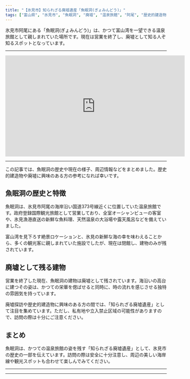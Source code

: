 ```yaml
---
title: "【氷見市】知られざる廃墟遺産「魚眠洞(ぎょみんどう)」"
tags: ["富山県", "氷見市", "魚眠洞", "廃墟", "温泉旅館", "阿尾", "歴史的建造物", "観光スポット", "富山湾", "氷見の歴史"]
---
```


氷見市阿尾にある「魚眠洞(ぎょみんどう)」は、かつて富山湾を一望できる温泉旅館として親しまれていた場所です。現在は営業を終了し、廃墟として知る人ぞ知るスポットとなっています。

---

<!-- 🎥 YouTube動画埋め込み -->
<iframe width="560" height="315" src="https://www.youtube.com/embed/4eMLk7MBDEY" title="YouTube video player" frameborder="0" allowfullscreen></iframe>

---

この記事では、魚眠洞の歴史や現在の様子、周辺情報などをまとめました。歴史的建造物や廃墟に興味のある方の参考になれば幸いです。

## 魚眠洞の歴史と特徴

魚眠洞は、氷見市阿尾の海岸沿い国道373号線近くに位置していた温泉旅館です。政府登録国際観光旅館として営業しており、全室オーシャンビューの客室や、氷見漁港直送の新鮮な魚料理、天然温泉の大浴場や露天風呂などを備えていました。

富山湾を見下ろす絶景ロケーションと、氷見の新鮮な海の幸を味わえることから、多くの観光客に親しまれていた施設でしたが、現在は閉館し、建物のみが残されています。

## 廃墟として残る建物

営業を終了した現在、魚眠洞の建物は廃墟として残されています。海沿いの高台に建つその姿は、かつての栄華を偲ばせると同時に、時の流れを感じさせる独特の雰囲気を持っています。

廃墟探訪や歴史的建造物に興味のある方の間では、「知られざる廃墟遺産」として注目を集めています。ただし、私有地や立入禁止区域の可能性がありますので、訪問の際は十分にご注意ください。

## まとめ

魚眠洞は、かつての温泉旅館の姿を残す「知られざる廃墟遺産」として、氷見市の歴史の一部を伝えています。訪問の際は安全に十分注意し、周辺の美しい海岸線や観光スポットも合わせて楽しんでみてください。

---

<!-- 🗺 Googleマップ（自動表示: page.tsxで地域名から自動生成） -->

<!-- 📍 宿泊リンク（自動表示: page.tsxで地域別リンクを自動生成）
     - タイトルから地域名を抽出
     - JTB / 楽天トラベル / じゃらん / 一休.com 対応
     - 環境変数でプロバイダー切替可能
-->

<!-- 📚 関連記事（自動表示: page.tsxで同カテゴリから2件自動選択） -->

<!-- 🏷️ タグ（自動表示: page.tsxで記事最下部に自動配置） -->

---

<!--
【記事文字数ルール】
- 基本文字数: 最低1000文字以上
- 推奨文字数: 1000〜1500文字（スマホ読みやすさ最優先）
- 上限なし: 情報量的に必要な場合は1500文字や2000文字を超えても良い
- 判断基準: 読者にとって価値ある情報を過不足なく提供できる文字数

【記事構成の最終形】
1. タイトル・動画・本文
2. まとめ
3. Googleマップ（見出しなし、マップのみ自動表示）
4. **宿泊リンク（地域別自動生成）** ← 2025年10月7日追加
5. 関連記事（H3、同カテゴリから2件自動選択）
6. タグ（記事最下部に自動表示）
7. ナビゲーションボタン

【宿泊リンクシステム仕様】
- タイトルから地域名を自動抽出（【〇〇市】形式優先）
- 北陸地方地域辞書: 富山/石川/福井の主要都市対応
- 対応プロバイダー: JTB（既定）/ 楽天トラベル / じゃらん / 一休.com
- 環境変数で切替: NEXT_PUBLIC_DEFAULT_TRAVEL_PROVIDER
- URLテンプレート: 地域名自動エンコード + アフィリエイトID挿入
- 配置位置: Googleマップ直後、関連記事より前

【自動生成セクション】
※以下はpage.tsxで自動生成されるため、記事本文には含めない
- Googleマップ: タイトル【】内の地域名から生成
- 宿泊リンク: 地域名抽出 → Deeplink生成 → スタイル適用
- 関連記事: 同カテゴリから2件を自動選択・リンク化
- タグ: 記事データから最下部に自動配置

【削除済みセクション】
※アクセス方法・周辺情報・公式リンクセクションは不要（2025年10月5日削除）

【AdSense・アフィリエイト】
- Google AdSense: 全ページ自動読み込み（layout.tsx）
- アフィリエイトスクリプト: AffilScript（layout.tsx）
- data-affil属性での動的リンク変換機能あり（現在は宿泊リンクで代替）

【最終更新】2025年10月7日 - 地域別宿泊リンク自動生成システム実装
-->
